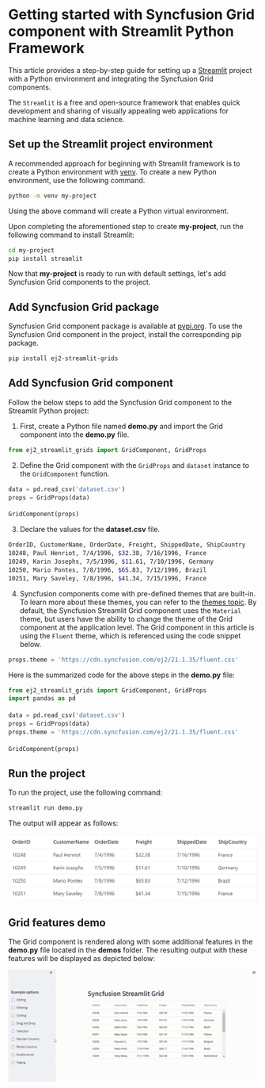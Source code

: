 # Getting started with Syncfusion Grid component with Streamlit Python Framework

This article provides a step-by-step guide for setting up a [Streamlit](https://streamlit.io/) project with a Python environment and integrating the Syncfusion Grid components.

The `Streamlit` is a free and open-source framework that enables quick development and sharing of visually appealing web applications for machine learning and data science.

## Set up the Streamlit project environment

A recommended approach for beginning with Streamlit framework is to create a Python environment with [venv](https://docs.python.org/3/library/venv.html). To create a new Python environment, use the following command.

```bash
python -m venv my-project
```

Using the above command will create a Python virtual environment.

Upon completing the aforementioned step to create **my-project**, run the following command to install Streamlit:

```bash
cd my-project
pip install streamlit
```

Now that **my-project** is ready to run with default settings, let's add Syncfusion Grid components to the project.

## Add Syncfusion Grid package

Syncfusion Grid component package is available at [pypi.org](https://pypi.org/project/ej2-streamlit-grids/). To use the Syncfusion Grid component in the project, install the corresponding pip package.

```sh
pip install ej2-streamlit-grids
```

## Add Syncfusion Grid component

Follow the below steps to add the Syncfusion Grid component to the Streamlit Python project:

  1. First, create a Python file named **demo.py** and import the Grid component into the  **demo.py** file.

```py
from ej2_streamlit_grids import GridComponent, GridProps
```
  2. Define the Grid component with the `GridProps` and `dataset` instance to the `GridComponent` function.

```py
data = pd.read_csv('dataset.csv')
props = GridProps(data)

GridComponent(props)
```

  3. Declare the values for the **dataset.csv** file.

```sh
OrderID, CustomerName, OrderDate, Freight, ShippedDate, ShipCountry
10248, Paul Henriot, 7/4/1996, $32.38, 7/16/1996, France
10249, Karin Josephs, 7/5/1996, $11.61, 7/10/1996, Germany
10250, Mario Pontes, 7/8/1996, $65.83, 7/12/1996, Brazil
10251, Mary Saveley, 7/8/1996, $41.34, 7/15/1996, France
```

  4. Syncfusion components come with pre-defined themes that are built-in. To learn more about these themes, you can refer to the [themes topic](https://ej2.syncfusion.com/react/documentation/appearance/theme/). By default, the Syncfusion Streamlit Grid component uses the `Material` theme, but users have the ability to change the theme of the Grid component at the application level. The Grid component in this article is using the `Fluent` theme, which is referenced using the code snippet below.

```py
props.theme = 'https://cdn.syncfusion.com/ej2/21.1.35/fluent.css'
```

Here is the summarized code for the above steps in the **demo.py** file:

```py
from ej2_streamlit_grids import GridComponent, GridProps
import pandas as pd

data = pd.read_csv('dataset.csv')
props = GridProps(data)
props.theme = 'https://cdn.syncfusion.com/ej2/21.1.35/fluent.css'

GridComponent(props)
```

## Run the project

To run the project, use the following command:

```sh
streamlit run demo.py
```

The output will appear as follows:

![demo](./demos/ej2_streamlit_grids_demo.png)

## Grid features demo

The Grid component is rendered along with some additional features in the **demo.py** file located in the **demos** folder. The resulting output with these features will be displayed as depicted below:

![demo](./demos/ej2_streamlit_grids_demos.gif)